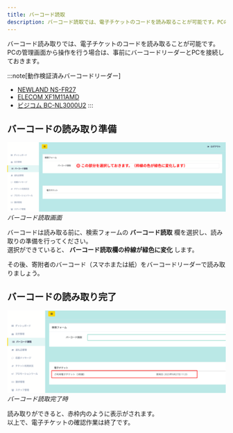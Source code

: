 ```yaml
---
title: バーコード読取
description: バーコード読取では、電子チケットのコードを読み取ることが可能です。PCの管理画面から操作を行う場合は、事前にバーコードリーダーとPCを接続しておきます。
---
```

バーコード読み取りでは、電子チケットのコードを読み取ることが可能です。  
PCの管理画面から操作を行う場合は、事前にバーコードリーダーとPCを接続しておきます。

:::note[動作検証済みバーコードリーダー]

- [NEWLAND NS-FR27](https://www.newlandaidc.com/jp/products/Desktop-Scanner/FR27.html)
- [ELECOM XF1M11AMD](https://www.elecom.co.jp/products/XF1M11AMD.html)
- [ビジコム BC-NL3000U2](https://www.busicom.co.jp/h/bc-reader/bc-nl3000u.html)
:::

## バーコードの読み取り準備
![バーコード読取欄を選択し、枠線の色が緑になっていることを確認してください](../../../assets/images/shops_barcode_01.png)
*バーコード読取画面*

バーコードは読み取る前に、検索フォームの **バーコード読取** 欄を選択し、読み取りの準備を行ってください。  
選択ができていると、 **バーコード読取欄の枠線が緑色に変化** します。

その後、寄附者のバーコード（スマホまたは紙）をバーコードリーダーで読み取りましょう。

## バーコードの読み取り完了
![](../../../assets/images/shops_barcode_02.png)
*バーコード読取完了時*

読み取りができると、赤枠内のように表示がされます。  
以上で、電子チケットの確認作業は終了です。
